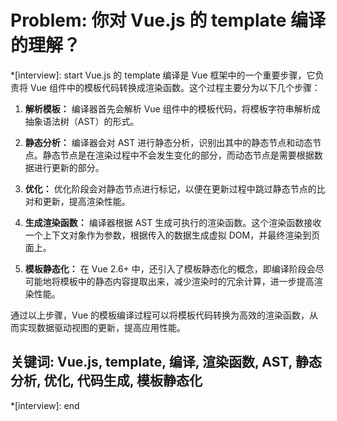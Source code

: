 # Problem: 你对 Vue.js 的 template 编译的理解？

*[interview]: start
Vue.js 的 template 编译是 Vue 框架中的一个重要步骤，它负责将 Vue 组件中的模板代码转换成渲染函数。这个过程主要分为以下几个步骤：

1. **解析模板：** 编译器首先会解析 Vue 组件中的模板代码，将模板字符串解析成抽象语法树（AST）的形式。

2. **静态分析：** 编译器会对 AST 进行静态分析，识别出其中的静态节点和动态节点。静态节点是在渲染过程中不会发生变化的部分，而动态节点是需要根据数据进行更新的部分。

3. **优化：** 优化阶段会对静态节点进行标记，以便在更新过程中跳过静态节点的比对和更新，提高渲染性能。

4. **生成渲染函数：** 编译器根据 AST 生成可执行的渲染函数。这个渲染函数接收一个上下文对象作为参数，根据传入的数据生成虚拟 DOM，并最终渲染到页面上。

5. **模板静态化：** 在 Vue 2.6+ 中，还引入了模板静态化的概念，即编译阶段会尽可能地将模板中的静态内容提取出来，减少渲染时的冗余计算，进一步提高渲染性能。

通过以上步骤，Vue 的模板编译过程可以将模板代码转换为高效的渲染函数，从而实现数据驱动视图的更新，提高应用性能。

## 关键词: Vue.js, template, 编译, 渲染函数, AST, 静态分析, 优化, 代码生成, 模板静态化
*[interview]: end
